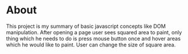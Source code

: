 # About
This project is my summary of basic javascript concepts like DOM manipulation. After opening a page user sees squared area to paint, only thing which he needs to do is press mouse button once and hover areas which he would like to paint. User can change the size of square area.
